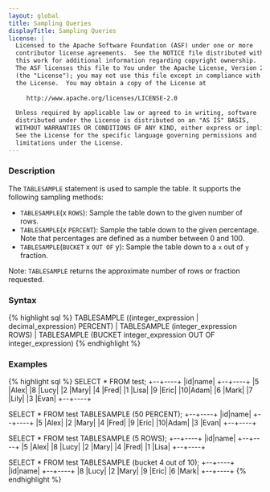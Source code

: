 ```yaml
---
layout: global
title: Sampling Queries
displayTitle: Sampling Queries
license: |
  Licensed to the Apache Software Foundation (ASF) under one or more
  contributor license agreements.  See the NOTICE file distributed with
  this work for additional information regarding copyright ownership.
  The ASF licenses this file to You under the Apache License, Version 2.0
  (the "License"); you may not use this file except in compliance with
  the License.  You may obtain a copy of the License at
 
     http://www.apache.org/licenses/LICENSE-2.0
 
  Unless required by applicable law or agreed to in writing, software
  distributed under the License is distributed on an "AS IS" BASIS,
  WITHOUT WARRANTIES OR CONDITIONS OF ANY KIND, either express or implied.
  See the License for the specific language governing permissions and
  limitations under the License.
---
```


### Description

The `TABLESAMPLE` statement is used to sample the table. It supports the following sampling methods:
- `TABLESAMPLE`(x `ROWS`): Sample the table down to the given number of rows.
- `TABLESAMPLE`(x `PERCENT`): Sample the table down to the given percentage. Note that percentages are defined as a number between 0 and 100.
- `TABLESAMPLE`(`BUCKET` x `OUT OF` y): Sample the table down to a `x` out of `y` fraction.

Note: `TABLESAMPLE` returns the approximate number of rows or fraction requested.


### Syntax
{% highlight sql %}
    TABLESAMPLE ((integer_expression | decimal_expression) PERCENT)
    | TABLESAMPLE (integer_expression ROWS)
    | TABLESAMPLE (BUCKET integer_expression OUT OF integer_expression)
{% endhighlight %}

### Examples
{% highlight sql %}
SELECT * FROM test;
+--+----+
|id|name|
+--+----+
|5 |Alex|
|8 |Lucy|
|2 |Mary|
|4 |Fred|
|1 |Lisa|
|9 |Eric|
|10|Adam|
|6 |Mark|
|7 |Lily|
|3 |Evan|
+--+----+

SELECT * FROM test TABLESAMPLE (50 PERCENT);
+--+----+
|id|name|
+--+----+
|5 |Alex|
|2 |Mary|
|4 |Fred|
|9 |Eric|
|10|Adam|
|3 |Evan|
+--+----+

SELECT * FROM test TABLESAMPLE (5 ROWS);
+--+----+
|id|name|
+--+----+
|5 |Alex|
|8 |Lucy|
|2 |Mary|
|4 |Fred|
|1 |Lisa|
+--+----+

SELECT * FROM test TABLESAMPLE (bucket 4 out of 10);
+--+----+
|id|name|
+--+----+
|8 |Lucy|
|2 |Mary|
|9 |Eric|
|6 |Mark|
+--+----+
{% endhighlight %}

